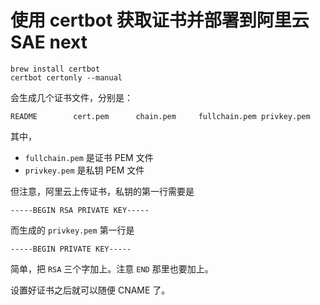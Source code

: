 # 使用 certbot 获取证书并部署到阿里云 SAE next

```shell
brew install certbot
certbot certonly --manual
```

会生成几个证书文件，分别是：

```plaintext
README        cert.pem      chain.pem     fullchain.pem privkey.pem
```

其中，

- `fullchain.pem` 是证书 PEM 文件
- `privkey.pem` 是私钥 PEM 文件

但注意，阿里云上传证书，私钥的第一行需要是

```plaintext
-----BEGIN RSA PRIVATE KEY-----
```

而生成的 `privkey.pem` 第一行是

```plaintext
-----BEGIN PRIVATE KEY-----
```

简单，把 `RSA` 三个字加上。注意 `END` 那里也要加上。

设置好证书之后就可以随便 CNAME 了。
